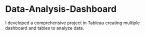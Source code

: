 # Data-Analysis-Dashboard
I developed a comprehensive project in Tableau creating multiple dashboard and tables to analyze data.

